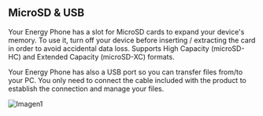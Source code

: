 ## MicroSD & USB

Your Energy Phone has a slot for MicroSD cards to expand your device's memory. To use it, turn off your device before inserting / extracting the card in order to avoid accidental data loss. Supports High Capacity (microSD-HC) and Extended Capacity (microSD-XC) formats.

Your Energy Phone has also a USB port so you can transfer files from/to your PC. You only need to connect the cable included with the product to establish the connection and manage your files.

![Imagen1](http://static.energysistem.com/images/manuals/42178/54242f056c428.jpg)
